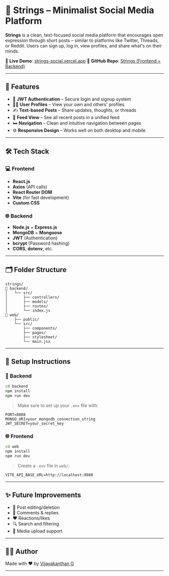 # 🧵 Strings – Minimalist Social Media Platform

**Strings** is a clean, text-focused social media platform that encourages open expression through short posts – similar to platforms like Twitter, Threads, or Reddit. Users can sign up, log in, view profiles, and share what's on their minds.

🔗 **Live Demo**: [strings-social.vercel.app](https://strings-social.vercel.app/)
📁 **GitHub Repo**: [Strings (Frontend + Backend)](https://github.com/vijayakanthang/Strings)

---

## 🚀 Features

* 🔐 **JWT Authentication** – Secure login and signup system
* 🧑‍💻 **User Profiles** – View your own and others' profiles
* ✍️ **Text-based Posts** – Share updates, thoughts, or threads
* 📜 **Feed View** – See all recent posts in a unified feed
* 🛏️ **Navigation** – Clean and intuitive navigation between pages
* ⚙️ **Responsive Design** – Works well on both desktop and mobile

---

## 🛠️ Tech Stack

### 💻 Frontend

* **React.js**
* **Axios** (API calls)
* **React Router DOM**
* **Vite** (for fast development)
* **Custom CSS**

### 🌐 Backend

* **Node.js** + **Express.js**
* **MongoDB** + **Mongoose**
* **JWT** (Authentication)
* **bcrypt** (Password hashing)
* **CORS**, **dotenv**, etc.

---

## 🗂️ Folder Structure

```
strings/
🔹 backend/
│   └── src/
│       ├── controllers/
│       ├── models/
│       ├── routes/
│       └── index.js
🔹 web/
    ├── public/
    └── src/
        ├── components/
        ├── pages/
        ├── stylesheet/
        └── main.jsx
```

---

## 🧪 Setup Instructions

### 🔧 Backend

```bash
cd backend
npm install
npm run dev
```

> Make sure to set up your `.env` file with:

```
PORT=8080
MONGO_URI=your_mongodb_connection_string
JWT_SECRET=your_secret_key
```

### 🌐 Frontend

```bash
cd web
npm install
npm run dev
```

> Create a `.env` file in `web/`:

```
VITE_API_BASE_URL=http://localhost:8080
```

---

## ✨ Future Improvements

* 🔄 Post editing/deletion
* 💬 Comments & replies
* ❤️ Reactions/likes
* 🔍 Search and filtering
* 📸 Media upload support

---

## 🧑‍💻 Author

Made with ❤️ by [Vijayakanthan G](https://github.com/vijayakanthang)

---

